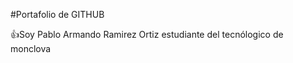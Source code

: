 #Portafolio de GITHUB 


:+1:Soy Pablo Armando Ramirez Ortiz estudiante del tecnólogico de monclova 

